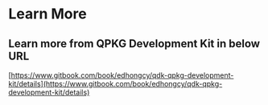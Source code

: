 # Learn More

## Learn more from **QPKG Development Kit**  in below URL

[https://www.gitbook.com/book/edhongcy/qdk-qpkg-development-kit/details](https://www.gitbook.com/book/edhongcy/qdk-qpkg-development-kit/details)

